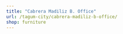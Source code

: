 ```yaml
---
title: "Cabrera Madiliz B. Office"
url: /tagum-city/cabrera-madiliz-b-office/
shop: furniture
---
```


